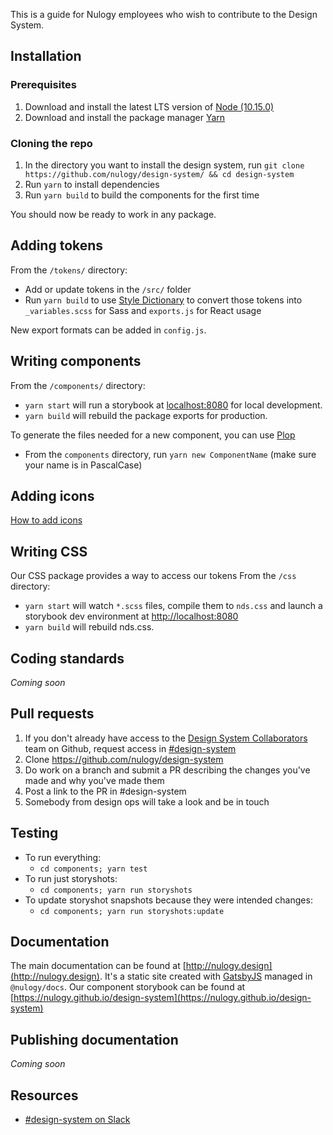 This is a guide for Nulogy employees who wish to contribute to the Design System.

## Installation

### Prerequisites

1. Download and install the latest LTS version of [Node (10.15.0)](https://nodejs.org/en/)
2. Download and install the package manager [Yarn](https://yarnpkg.com/en/docs/install#mac-stable)

### Cloning the repo

1. In the directory you want to install the design system, run `git clone https://github.com/nulogy/design-system/ && cd design-system`
2. Run `yarn` to install dependencies
3. Run `yarn build` to build the components for the first time

You should now be ready to work in any package.

## Adding tokens

From the `/tokens/` directory:

- Add or update tokens in the `/src/` folder
- Run `yarn build` to use [Style Dictionary](https://amzn.github.io/style-dictionary) to convert those tokens into `_variables.scss` for Sass and `exports.js` for React usage

New export formats can be added in `config.js`.

## Writing components

From the `/components/` directory:

- `yarn start` will run a storybook at [localhost:8080](localhost:8080) for local development.
- `yarn build` will rebuild the package exports for production.

To generate the files needed for a new component, you can use [Plop](https://plopjs.com/)

- From the `components` directory, run `yarn new ComponentName` (make sure your name is in PascalCase)

## Adding icons

[How to add icons](https://github.com/nulogy/design-system/blob/master/components/icons/README.md)

## Writing CSS

Our CSS package provides a way to access our tokens
From the `/css` directory:

- `yarn start` will watch `*.scss` files, compile them to `nds.css` and launch a storybook dev environment at [http://localhost:8080](http://localhost:8080)
- `yarn build` will rebuild nds.css.

## Coding standards

_Coming soon_

## Pull requests

1. If you don't already have access to the [Design System Collaborators](https://github.com/orgs/nulogy/teams/design-system-collaborators/members) team on Github, request access in [#design-system](https://slack.com/app_redirect?channel=design-system)
2. Clone https://github.com/nulogy/design-system
3. Do work on a branch and submit a PR describing the changes you've made and why you've made them
4. Post a link to the PR in #design-system
5. Somebody from design ops will take a look and be in touch

## Testing

- To run everything:
  - `cd components; yarn test`
- To run just storyshots:
  - `cd components; yarn run storyshots`
- To update storyshot snapshots because they were intended changes:
  - `cd components; yarn run storyshots:update`

## Documentation

The main documentation can be found at [http://nulogy.design](http://nulogy.design). It's a static site created with [GatsbyJS](https://gatsbyjs.org) managed in `@nulogy/docs`.
Our component storybook can be found at [https://nulogy.github.io/design-system](https://nulogy.github.io/design-system)

## Publishing documentation

_Coming soon_

## Resources

- [#design-system on Slack](slack://channel?id=CBAFQ4X7X/)
